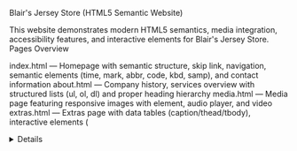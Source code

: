 Blair's Jersey Store (HTML5 Semantic Website)

This website demonstrates modern HTML5 semantics, media integration, accessibility features, and interactive elements for Blair's Jersey Store.
Pages Overview

index.html — Homepage with semantic structure, skip link, navigation, semantic elements (time, mark, abbr, code, kbd, samp), and contact information
about.html — Company history, services overview with structured lists (ul, ol, dl) and proper heading hierarchy
media.html — Media page featuring responsive images with <picture> element, audio player, and video
extras.html — Extras page with data tables (caption/thead/tbody), interactive elements (<details>, <dialog>, <progress>, <meter>)


Live site: https://blairbyteworks.github.io/html-practical/
